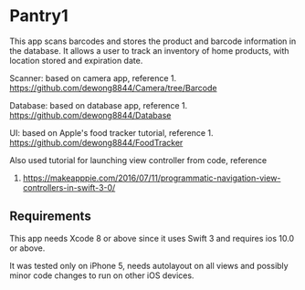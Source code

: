 # Pantry1

This app scans barcodes and stores the product and barcode information in the database.
It allows a user to track an inventory of home products, with location stored and expiration date.

Scanner: based on camera app, reference 1. https://github.com/dewong8844/Camera/tree/Barcode

Database: based on database app, reference 1. https://github.com/dewong8844/Database

UI: based on Apple's food tracker tutorial, reference 1. https://github.com/dewong8844/FoodTracker

Also used tutorial for launching view controller from code, reference
1. https://makeapppie.com/2016/07/11/programmatic-navigation-view-controllers-in-swift-3-0/

## Requirements
This app needs Xcode 8 or above since it uses Swift 3 and requires ios 10.0 or above.

It was tested only on iPhone 5, needs autolayout on all views and possibly minor code changes to run on other iOS devices.

